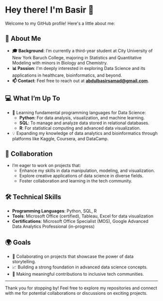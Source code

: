 # Hey there! I'm Basir 👋

Welcome to my GitHub profile! Here's a little about me:

## 🌟 About Me
- **🎓 Background**: I’m currently a third-year student at City University of New York Baruch College, majoring in Statistics and Quantitative Modeling with minors in Biology and Chemistry.
- **📊 Passion**: I'm deeply interested in exploring Data Science and its applications in healthcare, bioinformatics, and beyond.
- **📫 Contact**: Feel free to reach out at **abdulbasirsamad@gmail.com**.

## 💻 What I’m Up To
- 🌱 Learning fundamental programming languages for Data Science:
  - **Python**: For data analysis, visualization, and machine learning.
  - **SQL**: To manage and analyze data stored in relational databases.
  - **R**: For statistical computing and advanced data visualization.
- 💡 Expanding my knowledge of data analytics and bioinformatics through platforms like Kaggle, Coursera, and DataCamp.

## 🤝 Collaboration
- I’m eager to work on projects that:
  - Enhance my skills in data manipulation, modeling, and visualization.
  - Explore creative applications of data science in diverse fields.
  - Foster collaboration and learning in the tech community.

## 🛠️ Technical Skills
- **Programming Languages**: Python, SQL, R
- **Tools**: Microsoft Office (certified), Tableau, Excel for data visualization
- **Certifications**: Microsoft Office Specialist (MOS), Google Advanced Data Analytics Professional (in-progress)

## 🌍 Goals
- 💞️ Collaborating on projects that showcase the power of data storytelling.
- 📈 Building a strong foundation in advanced data science concepts.
- 🌟 Making meaningful contributions to inclusive tech communities.

---

Thank you for stopping by! Feel free to explore my repositories and connect with me for potential collaborations or discussions on exciting projects.

<!---
BasirS/BasirS is a ✨ special ✨ repository because its `README.md` (this file) appears on your GitHub profile.
You can click the Preview link to take a look at your changes.
--->
